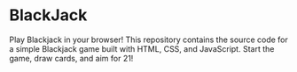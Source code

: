 # BlackJack
Play Blackjack in your browser! This repository contains the source code for a simple Blackjack game built with HTML, CSS, and JavaScript. Start the game, draw cards, and aim for 21!
